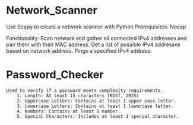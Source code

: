# Network_Scanner
Use Scapy to create a network scanner with Python
Prerequisites: Nocap 

Functionality:
    Scan network and gather all connected IPv4 addresses and pair them with their MAC address.
    Get a list of possible IPv4 addresses based on network address.
    Pings a specified IPv4 address.

# Password_Checker 
    Used to verify if a password meets complexity requirements.
        1. Length: At least 15 characters (NIST, 2025)
        2. Uppercase Letters: Contains at least 1 upper case letter.
        3. Lowercase Letters: Contains at least 1 lowercase letter. 
        4. Numbers: Contains at least 1 number.
        5. Special Characters: Includes at least 1 special character. 
    
